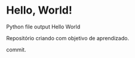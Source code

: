 # Hello, World!
 Python file output Hello World

 Repositório criando com objetivo de aprendizado.
 
 commit.

